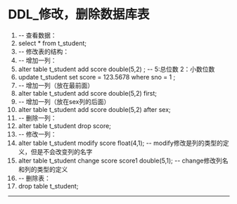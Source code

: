 ﻿
# DDL_修改，删除数据库表




1.  -- 查看数据：
2.  select * from t_student;
3.  -- 修改表的结构：
4.  -- 增加一列：
5.  alter table t_student add score double(5,2) ; -- 5:总位数  2：小数位数 
6.  update t_student set score = 123.5678 where sno = 1 ;
7.  -- 增加一列（放在最前面）
8.  alter table t_student add score double(5,2) first;
9.  -- 增加一列（放在sex列的后面）
10. alter table t_student add score double(5,2) after sex;
11. -- 删除一列：
12. alter table t_student drop score;
13. -- 修改一列：
14. alter table t_student modify score float(4,1); --
    modify修改是列的类型的定义，但是不会改变列的名字
15. alter table t_student change score score1 double(5,1); -- change修改列名和列的类型的定义
16. -- 删除表：
17. drop table t_student; 






------------------------------------------------------------

